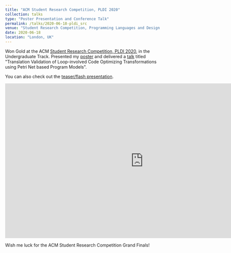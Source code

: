```yaml
---
title: "ACM Student Research Competition, PLDI 2020"
collection: talks
type: "Poster Presentation and Conference Talk"
permalink: /talks/2020-06-18-pldi_src
venue: "Student Research Competition, Programming Languages and Design Interface conference"
date: 2020-06-18
location: "London, UK"
---
```


Won Gold at the ACM <a href="https://pldi20.sigplan.org/track/pldi-2020-Student-Research-Competition#Call-for-Student-Research-Competition-Submissions">Student Research Competition, PLDI 2020</a>, in the Undergraduate Track. Presented my <a href="PLDI_Poster.pdf">poster</a> and delivered a <a href="https://youtu.be/AqL-v29fpNc?t=11277">talk</a> titled "Translation Validation of Loop-involved Code Optimizing Transformations using Petri Net based Program Models".

You can also check out the <a href="https://www.youtube.com/watch?v=1DaDORt1Nzc"> teaser/flash presentation</a>.

<iframe width="893" height="502" src="https://www.youtube.com/embed/1DaDORt1Nzc" frameborder="0" allow="accelerometer; autoplay; encrypted-media; gyroscope; picture-in-picture" allowfullscreen></iframe>

Wish me luck for the ACM Student Research Competition Grand Finals!
